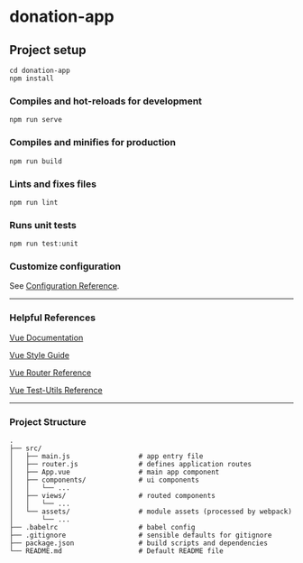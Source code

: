 # donation-app

## Project setup

```
cd donation-app
npm install
```

### Compiles and hot-reloads for development

```
npm run serve
```

### Compiles and minifies for production

```
npm run build
```

### Lints and fixes files

```
npm run lint
```

### Runs unit tests

```
npm run test:unit
```

### Customize configuration

See [Configuration Reference](https://cli.vuejs.org/config/).  

---
### Helpful References

[Vue Documentation](https://vuejs.org/v2/guide/)

[Vue Style Guide](https://vuejs.org/v2/style-guide/)

[Vue Router Reference](https://router.vuejs.org/guide/)

[Vue Test-Utils Reference](https://vue-test-utils.vuejs.org/)

---

### Project Structure
```
.
├── src/
│   ├── main.js                 # app entry file
│   ├── router.js               # defines application routes
│   ├── App.vue                 # main app component
│   ├── components/             # ui components
│   │   └── ...
│   ├── views/                  # routed components
│   │   └── ...
│   └── assets/                 # module assets (processed by webpack)
│       └── ...
├── .babelrc                    # babel config
├── .gitignore                  # sensible defaults for gitignore
├── package.json                # build scripts and dependencies
└── README.md                   # Default README file
```